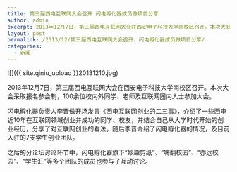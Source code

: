 ```yaml
---
title: 第三届西电互联网大会召开 闪电孵化器成员做项目分享
author: admin
excerpt: 2013年12月7日，第三届西电互联网大会在西安电子科技大学南校区召开。本次大会采取报名参会制，100余位校内外同学、老师及互联网圈内人士参加大会。
layout: post
permalink: /2013/12/第三届西电互联网大会召开，闪电孵化器成员做项目分享/
categories:
  - 新闻
---
```


![]({{ site.qiniu_upload }}20131210.jpg)

2013年12月7日，第三届西电互联网大会在西安电子科技大学南校区召开。本次大会采取报名参会制，100余位校内外同学、老师及互联网圈内人士参加大会。

闪电孵化器负责人李晋做开场发言《西电互联网创业的二三事》，介绍了一些西电近10年在互联网领域创业并成功的同学、校友，并结合自己从大学时代开始的创业经历，分享了对互联网创业的看法。随后李晋介绍了闪电孵化器的情况，及目前入驻的7支学生创业团队。

之后的分论坛讨论环节中，闪电孵化器旗下“妙趣剪纸”、“嗨翻校园”、“亦远校园”、“学生汇”等多个团队的成员也参与了互动讨论。